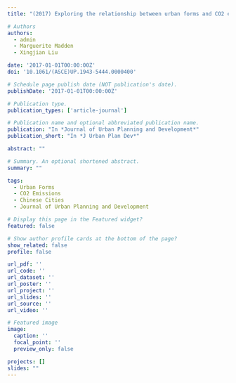 ```yaml
---
title: "(2017) Exploring the relationship between urban forms and CO2 emissions in 104 Chinese cities. Journal of Urban Planning and Development, 143(4), 04017014"

# Authors
authors:
  - admin
  - Marguerite Madden
  - Xingjian Liu

date: '2017-01-01T00:00:00Z'
doi: '10.1061/(ASCE)UP.1943-5444.0000400'

# Schedule page publish date (NOT publication's date).
publishDate: '2017-01-01T00:00:00Z'

# Publication type.
publication_types: ['article-journal']

# Publication name and optional abbreviated publication name.
publication: "In *Journal of Urban Planning and Development*"
publication_short: "In *J Urban Plan Dev*"

abstract: ""

# Summary. An optional shortened abstract.
summary: ""

tags:
  - Urban Forms
  - CO2 Emissions
  - Chinese Cities
  - Journal of Urban Planning and Development

# Display this page in the Featured widget?
featured: false

# Show author profile cards at the bottom of the page?
show_related: false
profile: false

url_pdf: ''
url_code: ''
url_dataset: ''
url_poster: ''
url_project: ''
url_slides: ''
url_source: ''
url_video: ''

# Featured image
image:
  caption: ''
  focal_point: ''
  preview_only: false

projects: []
slides: ""
---
```

